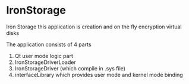 # IronStorage
Iron Storage this application is creation and on the fly encryption virtual disks

The application consists of 4 parts
1. Qt user mode logic part
2. IronStorageDriverLoader
3. IronStorageDriver (which compile in .sys file)
4. interfaceLibrary which provides user mode and kernel mode binding
